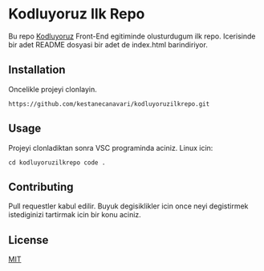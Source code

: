 # Kodluyoruz Ilk Repo

Bu repo [Kodluyoruz](https://www.kodluyoruz.org) Front-End egitiminde olusturdugum ilk repo. Icerisinde bir adet README dosyasi bir adet de index.html barindiriyor.

## Installation
Oncelikle projeyi clonlayin.

`https://github.com/kestanecanavari/kodluyoruzilkrepo.git`

## Usage

Projeyi clonladiktan sonra VSC programinda aciniz.
Linux icin:

` cd kodluyoruzilkrepo
code . `

## Contributing
Pull requestler kabul edilir. Buyuk degisiklikler icin once neyi degistirmek istediginizi tartirmak icin bir konu aciniz.

## License

[MIT](https://choosealicense.com/licenses/mit/)